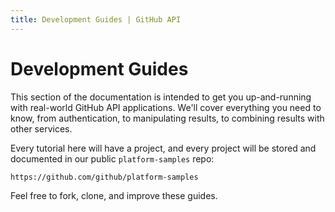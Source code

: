 ```yaml
---
title: Development Guides | GitHub API
---
```


# Development Guides

This section of the documentation is intended to get you up-and-running with
real-world GitHub API applications. We'll cover everything you need to know, from
authentication, to manipulating results, to combining results with other services.

Every tutorial here will have a project, and every project will be stored and
documented in our public `platform-samples` repo:

    https://github.com/github/platform-samples

Feel free to fork, clone, and improve these guides.